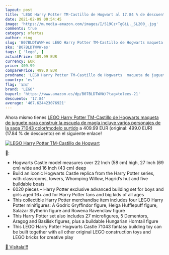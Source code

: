 ```yaml
---
layout: post
title: 'LEGO Harry Potter TM-Castillo de Hogwart al 17.84 % de descuento'
date: 2021-02-09 00:54:45
image: 'https://m.media-amazon.com/images/I/519Cz+TgGiL._SL200_.jpg'
comments: true
category: ofertas
author: ring
slug: 'B07BLDTWVW-es LEGO Harry Potter TM-Castillo de Hogwarts maqueta de...'
sku: 'B07BLDTWVW-es'
tags: [ 'lego', ]
actualPrice: 409.99 EUR
currency: EUR
price: 409.99
comparePrice: 499.0 EUR
prodname: 'LEGO Harry Potter TM-Castillo de Hogwarts  maqueta de juguete para construir la escuela de magía  incluye varios personajes de la saga  71043    color/modelo surtido'
country: 'es'
flag: '🇪🇸'
brand: 'LEGO'
buyurl: 'https://www.amazon.es/dp/B07BLDTWVW/?tag=tolees-21'
descuento: '17.84'
average: '467.624423076921'
---
```


Ahora mismo tienes [LEGO Harry Potter TM-Castillo de Hogwarts  maqueta de juguete para construir la escuela de magía  incluye varios personajes de la saga  71043    color/modelo surtido](https://www.amazon.es/dp/B07BLDTWVW/?tag=tolees-21) a 409.99 EUR (original: 499.0 EUR) (17.84 %  de descuento) en el siguiente enlace!

[![LEGO Harry Potter TM-Castillo de Hogwart](https://m.media-amazon.com/images/I/519Cz+TgGiL._SL200_.jpg)](https://www.amazon.es/dp/B07BLDTWVW/?tag=tolees-21)

🔎:

- Hogwarts Castle model measures over 22 Inch (58 cm) high, 27 Inch (69 cm) wide and 16 Inch (43 cm) deep
- Build an iconic Hogwarts Castle replica from the Harry Potter series, with classrooms, towers, Whomping Willow, Hagrid’s hut and five buildable boats
- 6020 pieces – Harry Potter exclusive advanced building set for boys and girls aged 16+ and for Harry Potter fans and big kids of all ages
- This collectible Harry Potter merchandise item includes four LEGO Harry Potter minifigures: A Godric Gryffindor figure, Helga Hufflepuff figure, Salazar Slytherin figure and Rowena Ravenclaw figure
- This Harry Potter set also includes 27 microfigures, 5 Dementors, Aragog and Basilisk figures, plus a buildable Hungarian Horntail figure
- This LEGO Harry Potter Hogwarts Castle 71043 fantasy building toy can be built together with all other original LEGO construction toys and LEGO bricks for creative play

[🛒 Visítala!!!](https://www.amazon.es/dp/B07BLDTWVW/?tag=tolees-21)
